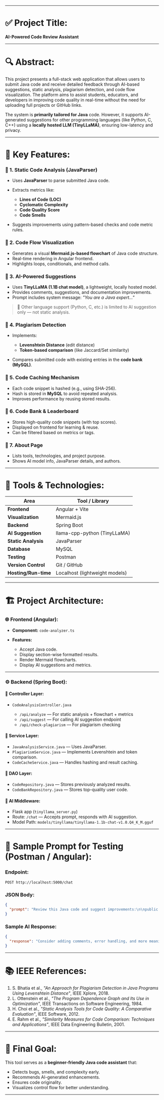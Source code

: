 
---

# ✅ Project Title:

**AI-Powered Code Review Assistant**

---

# 🔍 Abstract:

This project presents a full-stack web application that allows users to submit Java code and receive detailed feedback through AI-based suggestions, static analysis, plagiarism detection, and code flow visualization. The platform aims to assist students, educators, and developers in improving code quality in real-time without the need for uploading full projects or GitHub links.

The system is **primarily tailored for Java** code. However, it supports AI-generated suggestions for other programming languages (like Python, C, C++) using a **locally hosted LLM (TinyLLaMA)**, ensuring low-latency and privacy.

---

# 🧠 Key Features:

### 🔹 1. **Static Code Analysis** (JavaParser)

* Uses **JavaParser** to parse submitted Java code.
* Extracts metrics like:

  * **Lines of Code (LOC)**
  * **Cyclomatic Complexity**
  * **Code Quality Score**
  * **Code Smells**
* Suggests improvements using pattern-based checks and code metric rules.

### 🔹 2. **Code Flow Visualization**

* Generates a visual **Mermaid.js-based flowchart** of Java code structure.
* Real-time rendering in Angular frontend.
* Highlights loops, conditionals, and method calls.

### 🔹 3. **AI-Powered Suggestions**

* Uses **TinyLLaMA (1.1B chat model)**, a lightweight, locally hosted model.
* Provides comments, suggestions, and documentation improvements.
* Prompt includes system message: *"You are a Java expert..."*

> 🔸 Other language support (Python, C, etc.) is limited to AI suggestion only — not static analysis.

### 🔹 4. **Plagiarism Detection**

* Implements:

  * **Levenshtein Distance** (edit distance)
  * **Token-based comparison** (like Jaccard/Set similarity)
* Compares submitted code with existing entries in the **code bank (MySQL)**.

### 🔹 5. **Code Caching Mechanism**

* Each code snippet is hashed (e.g., using SHA-256).
* Hash is stored in **MySQL** to avoid repeated analysis.
* Improves performance by reusing stored results.

### 🔹 6. **Code Bank & Leaderboard**

* Stores high-quality code snippets (with top scores).
* Displayed on frontend for learning & reuse.
* Can be filtered based on metrics or tags.

### 🔹 7. **About Page**

* Lists tools, technologies, and project purpose.
* Shows AI model info, JavaParser details, and authors.

---

# 🧰 Tools & Technologies:

| Area                 | Tool / Library                 |
| -------------------- | ------------------------------ |
| **Frontend**         | Angular + Vite                 |
| **Visualization**    | Mermaid.js                     |
| **Backend**          | Spring Boot                    |
| **AI Suggestion**    | llama-cpp-python (TinyLLaMA)   |
| **Static Analysis**  | JavaParser                     |
| **Database**         | MySQL                          |
| **Testing**          | Postman                        |
| **Version Control**  | Git / GitHub                   |
| **Hosting/Run-time** | Localhost (lightweight models) |

---

# 🏗️ Project Architecture:

### 🌐 Frontend (Angular):

* **Component:** `code-analyzer.ts`
* **Features:**

  * Accept Java code.
  * Display section-wise formatted results.
  * Render Mermaid flowcharts.
  * Display AI suggestions and metrics.

---

### ⚙️ Backend (Spring Boot):

#### 📁 Controller Layer:

* `CodeAnalysisController.java`

  * `/api/analyze` — For static analysis + flowchart + metrics
  * `/api/suggest` — For calling AI suggestion endpoint
  * `/api/check-plagiarism` — For plagiarism checking

#### 📁 Service Layer:

* `JavaAnalysisService.java` — Uses JavaParser.
* `PlagiarismService.java` — Implements Levenshtein and token comparison.
* `CodeCacheService.java` — Handles hashing and result caching.

#### 📁 DAO Layer:

* `CodeRepository.java` — Stores previously analyzed results.
* `CodeBankRepository.java` — Stores top-quality user code.

#### 📁 AI Middleware:

* Flask app (`tinyllama_server.py`)
* Route: `/chat` — Accepts prompt, responds with AI suggestion.
* Model Path: `models/tinyllama/tinyllama-1.1b-chat-v1.0.Q4_K_M.gguf`

---

# 🔬 Sample Prompt for Testing (Postman / Angular):

### Endpoint:

```http
POST http://localhost:5000/chat
```

### JSON Body:

```json
{
  "prompt": "Review this Java code and suggest improvements:\n\npublic class HelloWorld {\n  public static void main(String[] args) {\n    System.out.println(\"Hello, world!\");\n  }\n}"
}
```

### Sample AI Response:

```json
{
  "response": "Consider adding comments, error handling, and more meaningful class structure..."
}
```

---

# 📚 IEEE References:

1. S. Bhatia et al., *"An Approach for Plagiarism Detection in Java Programs Using Levenshtein Distance"*, IEEE Xplore, 2018.
2. L. Ottenstein et al., *"The Program Dependence Graph and Its Use in Optimization"*, IEEE Transactions on Software Engineering, 1984.
3. H. Choi et al., *"Static Analysis Tools for Code Quality: A Comparative Evaluation"*, IEEE Software, 2012.
4. E. Rahm et al., *"Similarity Measures for Code Comparison: Techniques and Applications"*, IEEE Data Engineering Bulletin, 2001.

---

# 🎯 Final Goal:

This tool serves as a **beginner-friendly Java code assistant** that:

* Detects bugs, smells, and complexity early.
* Recommends AI-generated enhancements.
* Ensures code originality.
* Visualizes control flow for better understanding.

---
